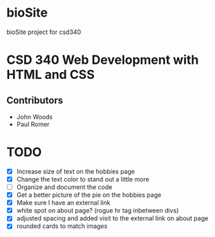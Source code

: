 # bioSite
bioSite project for csd340

# CSD 340 Web Development with HTML and CSS

## Contributors
* John Woods
* Paul Romer

# TODO
- [x] Increase size of text on the hobbies page
- [x] Change the text color to stand out a little more
- [ ] Organize and document the code 
- [x] Get a better picture of the pie on the hobbies page
- [x] Make sure I have an external link
- [x] white spot on about page? (rogue hr tag inbetween divs)
- [x] adjusted spacing and added visit to the external link on about page
- [x] rounded cards to match images